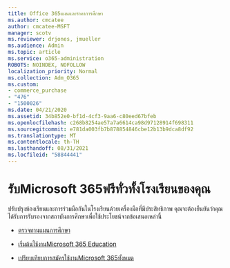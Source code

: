 ```yaml
---
title: Office 365แผนและราคาการศึกษา
ms.author: cmcatee
author: cmcatee-MSFT
manager: scotv
ms.reviewer: drjones, jmueller
ms.audience: Admin
ms.topic: article
ms.service: o365-administration
ROBOTS: NOINDEX, NOFOLLOW
localization_priority: Normal
ms.collection: Adm_O365
ms.custom:
- commerce_purchase
- "476"
- "1500026"
ms.date: 04/21/2020
ms.assetid: 34b852e0-bf1d-4cf3-9aa6-c80eed67bfeb
ms.openlocfilehash: c268b8254ae57a7a6614ca98d97128914f698311
ms.sourcegitcommit: e781da003fb7b878854846cbe12b13b9dca8df92
ms.translationtype: MT
ms.contentlocale: th-TH
ms.lasthandoff: 08/31/2021
ms.locfileid: "58844441"
---
```

# <a name="get-microsoft-365-free-for-your-entire-school"></a>รับMicrosoft 365ฟรีทั่วทั้งโรงเรียนของคุณ

ปรับปรุงห้องเรียนและการร่วมมือกันในโรงเรียนด้วยเครื่องมือที่มีประสิทธิภาพ คุณจะต้องยืนยันว่าคุณได้รับการรับรองจากสถาบันการศึกษาเพื่อใช้ประโยชน์จากข้อเสนอเหล่านี้
  
- [ตรวจทานแผนการศึกษา](https://products.office.com/academic/compare-office-365-education-plans)

- [เริ่มต้นใช้งานMicrosoft 365 Education](https://support.office.com/article/get-started-with-office-365-education-ab02abe5-a1ee-458c-b749-5b44416ccf14?wt.mc_id=o365_portal_mmaven&ui=en-US&rs=en-US&ad=US)

- [เปรียบเทียบการสมัครใช้งานMicrosoft 365ทั้งหมด](https://products.office.com/business/compare-more-office-365-for-business-plans)